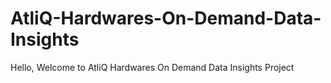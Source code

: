 # AtliQ-Hardwares-On-Demand-Data-Insights
Hello, Welcome to AtliQ Hardwares On Demand Data Insights Project
